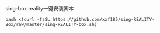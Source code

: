 sing-box   reality一键安装脚本

```
bash <(curl -fsSL https://github.com/xxf185/sing-REALITY-Box/raw/master/sing-REALITY-box.sh)
```



